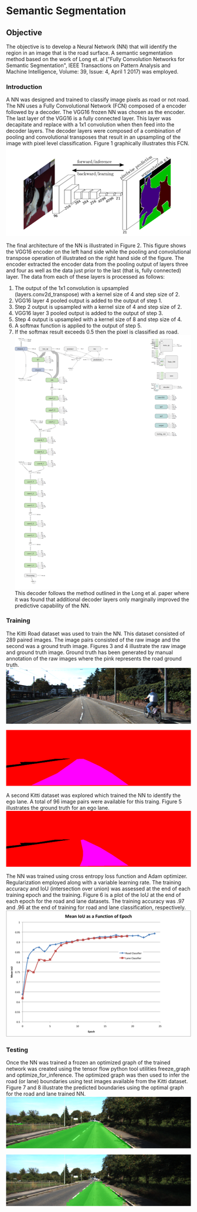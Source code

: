 # Semantic Segmentation

## Objective
The objective is to develop a Neural Network (NN) that will identify the region in an image that is the road surface.  A semantic segmentation method based on the work of Long et. al ("Fully Convolution Networks for Semantic Segmentation", IEEE Transactions on Pattern Analysis and Machine Intelligence, Volume: 39, Issue: 4, April 1 2017) was employed.

### Introduction
A NN was designed and trained to classify image pixels as road or not road.  The NN uses a Fully Convolutional Network (FCN) composed of a encoder followed by a decoder.  The VGG16 frozen NN was chosen as the encoder.  The last layer of the VGG16 is a fully connected layer.  This layer was decapitate and replace with a 1x1 convolution when then feed into the decoder layers.  The decoder layers were composed of a combination of pooling and convolutional transposes that result in an upsampling of the image with pixel level classification.  Figure 1 graphically illustrates this FCN. ![Figure 1](figures/VGG-Model.png?raw=true)

The final architecture of the NN is illustrated in Figure 2.  This figure shows the VGG16 encoder on the left hand side while the pooling and convolutional transpose operation of illustrated on the right hand side of the figure.  The encoder extracted the encoder data from the pooling output of layers three and four as well as the data just prior to the last (that is, fully connected) layer. The data from each of these layers is processed as follows:
1. The output of the 1x1 convolution is upsampled (layers.conv2d_transpose) with a kernel size of 4 and step size of 2.
2. VGG16 layer 4 pooled output is added to the output of step 1.
3. Step 2 output is upsampled with a kernel size of 4 and step size of 2.
4. VGG16 layer 3 pooled output is added to the output of step 3.
5. Step 4 output is upsampled with a kernel size of 8 and step size of 4.
6. A softmax function is applied to the output of step 5.
7. If the softmax result exceeds 0.5 then the pixel is classified as road.
![Figure 2](figures/TensorGraph.png?raw=true)
This decoder follows the method outlined in the Long et al. paper where it was found that additional decoder layers only marginally improved the predictive capability of the NN.

### Training
The Kitti Road dataset was used to train the NN.  This dataset consisted of 289 paired images.  The image pairs consisted of the raw image and the second was a ground truth image.  Figures 3 and 4 illustrate the raw image and ground truth image. Ground truth has been generated by manual annotation of the raw images where the pink represents the road ground truth.
![Figure 3](figures/um_000000.png?raw=true)

![Figure 4](figures/um_road_000000.png?raw=true)

A second Kitti dataset was explored which trained the NN to identify the ego lane.  A total of 96 image pairs were available for this traing.  Figure 5 illustrates the ground truth for an ego lane.
![Figure 5](figures/um_lane_000000.png?raw=true)

The NN was trained using cross entropy loss function and Adam optimizer.  Regularization employed along with a variable learning rate.  The training accuracy and IoU (intersection over union) was assessed at the end of each training epoch and the training.  Figure 6 is a plot of the IoU at the end of each epoch for the road and lane datasets.  The training accuracy was .97 and .96 at the end of training for road and lane classification, respectively.
![Figure 6](figures/IoUvsEpoch.png?raw=true)

### Testing
Once the NN was trained a frozen an optimized graph of the trained network was created using the tensor flow python tool utilities freeze_graph and optimize_for_inference.  The optimized graph was then used to infer the road (or lane) boundaries using test images available from the Kitti dataset.  Figure 7 and 8 illustrate the predicted boundaries using the optimal graph for the road and lane trained NN.
![Figure 7](figures/RoadInference.png?raw=true)

![Figure 8](figures/LaneInference.png?raw=true)
